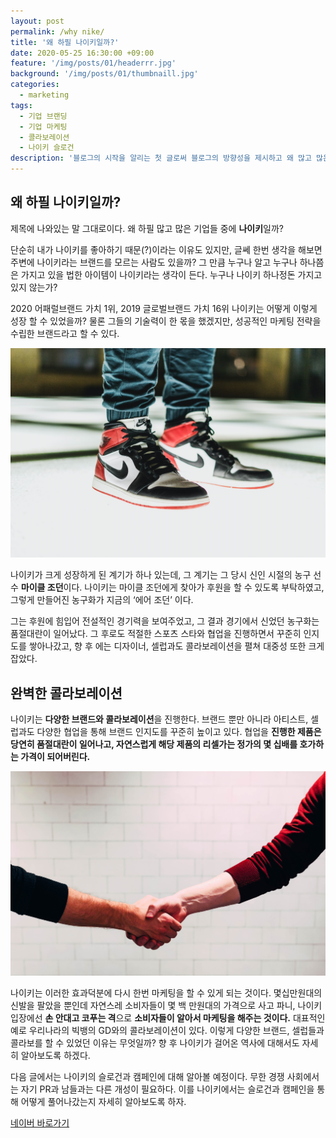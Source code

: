 ```yaml
---
layout: post
permalink: /why nike/
title: '왜 하필 나이키일까?'
date: 2020-05-25 16:30:00 +09:00
feature: '/img/posts/01/headerrr.jpg'
background: '/img/posts/01/thumbnaill.jpg'
categories:
  - marketing
tags:
  - 기업 브랜딩
  - 기업 마케팅
  - 콜라보레이션
  - 나이키 슬로건
description: '블로그의 시작을 알리는 첫 글로써 블로그의 방향성을 제시하고 왜 많고 많은 기업들 중 나이키를 택했는지 와 그들의 마케팅전략을 알아보자.'
---
```


## 왜 하필 나이키일까?

제목에 나와있는 말 그대로이다. 왜 하필 많고 많은 기업들 중에 **나이키**일까?

단순히 내가 나이키를 좋아하기 때문(?)이라는 이유도 있지만, 글쎄 한번 생각을 해보면 주변에 나이키라는 브랜드를 모르는 사람도 있을까? 그 만큼 누구나 알고 누구나 하나쯤은 가지고 있을 법한 아이템이 나이키라는 생각이 든다. 누구나 나이키 하나정돈 가지고 있지 않는가?





2020 어패럴브랜드 가치 1위, 2019 글로벌브랜드 가치 16위 나이키는 어떻게 이렇게 성장 할 수 있었을까? 물론 그들의 기술력이 한 몫을 했겠지만, 성공적인 마케팅 전략을 수립한 브랜드라고 할 수 있다.



![그림 1](/img/posts/01/jordan.jpg)

나이키가 크게 성장하게 된 계기가 하나 있는데, 그 계기는 그 당시 신인 시절의 농구 선수 **마이클 조던**이다. 나이키는 마이클 조던에게 찾아가 후원을 할 수 있도록 부탁하였고, 그렇게 만들어진 농구화가 지금의 ‘에어 조던’ 이다.

그는 후원에 힘입어 전설적인 경기력을 보여주었고, 그 결과 경기에서 신었던 농구화는 품절대란이 일어났다. 그 후로도 적절한 스포츠 스타와 협업을 진행하면서 꾸준히 인지도를 쌓아나갔고, 향 후 에는 디자이너, 셀럽과도 콜라보레이션을 펼쳐 대중성 또한 크게 잡았다.



## 완벽한 콜라보레이션

나이키는 **다양한 브랜드와 콜라보레이션**을 진행한다. 브랜드 뿐만 아니라 아티스트, 셀럽과도 다양한 협업을 통해 브랜드 인지도를 꾸준히 높이고 있다. 협업을 **진행한 제품은 당연히 품절대란이 일어나고, 자연스럽게 해당 제품의 리셀가는 정가의 몇 십배를 호가하는 가격이 되어버린다.**



![그림 1](/img/posts/01/collaboraton.jpg)



나이키는 이러한 효과덕분에 다시 한번 마케팅을 할 수 있게 되는 것이다. 몇십만원대의 신발을 팔았을 뿐인데 자연스레 소비자들이 몇 백 만원대의 가격으로 사고 파니, 나이키 입장에선 **손 안대고 코푸는 격**으로 **소비자들이 알아서 마케팅을 해주는 것이다.** 대표적인 예로 우리나라의 빅뱅의 GD와의 콜라보레이션이 있다. 이렇게 다양한 브랜드, 셀럽들과 콜라보를 할 수 있었던 이유는 무엇일까? 향 후 나이키가 걸어온 역사에 대해서도 자세히 알아보도록 하겠다.





다음 글에서는 나이키의 슬로건과 캠페인에 대해 알아볼 예정이다. 무한 경쟁 사회에서는 자기 PR과 남들과는 다른 개성이 필요하다. 이를 나이키에서는 슬로건과 캠페인을 통해 어떻게 풀어나갔는지 자세히 알아보도록 하자.



[네이버 바로가기](https://www.naver.com/)

